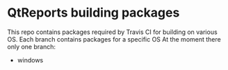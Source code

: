 # QtReports building packages
This repo contains packages required by Travis CI for building on various OS.
Each branch contains packages for a specific OS
At the moment there only one branch:
 + windows
